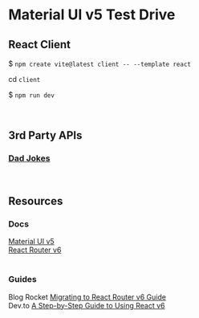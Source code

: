 # Material UI v5 Test Drive

## React Client

<p>$ <code>npm create vite@latest client -- --template react</code></p>
<p>cd <code>client</code></p>
<p>$ <code>npm run dev</code></p>
<br>

## 3rd Party APIs

### [Dad Jokes](https://dadjokes.io/)

<br>

## Resources

### Docs

[Material UI v5](https://mui.com)<br>
[React Router v6](https://reactrouter.com)<br>
<br>

### Guides

Blog Rocket [Migrating to React Router v6 Guide](https://blog.logrocket.com/migrating-react-router-v6-guide/)<br>
Dev.to [A Step-by-Step Guide to Using React v6](https://dev.to/franciscomendes10866/how-to-use-react-router-v6-2bce)<br>
<br>
